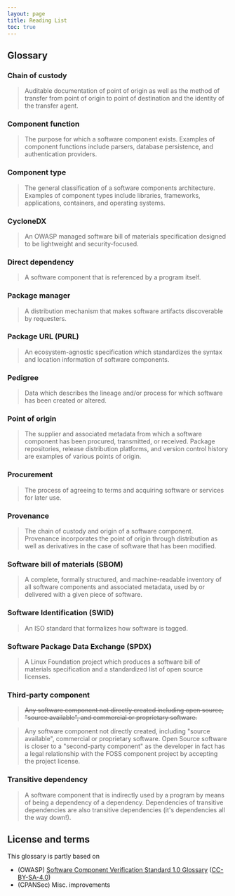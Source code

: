 ```yaml
---
layout: page
title: Reading List
toc: true
---
```


## Glossary

### Chain of custody

> Auditable documentation of point of origin as well as the method of transfer from point of origin to point of destination and the identity of the transfer agent.

### Component function

> The purpose for which a software component exists.
> Examples of component functions include parsers, database persistence, and authentication providers.

### Component type

> The general classification of a software components architecture.
> Examples of component types include libraries, frameworks, applications, containers, and operating systems.

### CycloneDX

> An OWASP managed software bill of materials specification designed to be lightweight and security-focused.

### Direct dependency

> A software component that is referenced by a program itself.

### Package manager

> A distribution mechanism that makes software artifacts discoverable by requesters.

### Package URL (PURL)

> An ecosystem-agnostic specification which standardizes the syntax and location information of software components.

### Pedigree

> Data which describes the lineage and/or process for which software has been created or altered.

### Point of origin

> The supplier and associated metadata from which a software component has been procured, transmitted, or received.
> Package repositories, release distribution platforms, and version control history are examples of various points of origin.

### Procurement

> The process of agreeing to terms and acquiring software or services for later use.

### Provenance

> The chain of custody and origin of a software component.
> Provenance incorporates the point of origin through distribution as well as derivatives in the case of software that has been modified.

### Software bill of materials (SBOM)

> A complete, formally structured, and machine-readable inventory of all software components and associated metadata, used by or delivered with a given piece of software.

### Software Identification (SWID)

> An ISO standard that formalizes how software is tagged.

### Software Package Data Exchange (SPDX)

> A Linux Foundation project which produces a software bill of materials specification and a standardized list of open source licenses.

### Third-party component

> ~~Any software component not directly created including open source, "source available", and commercial or proprietary software.~~

> Any software component not directly created, including "source available", commercial or proprietary software.
> Open Source software is closer to a "second-party component" as the developer in fact has a legal relationship with the FOSS component project by accepting the project license.

### Transitive dependency

> A software component that is indirectly used by a program by means of being a dependency of a dependency.
> Dependencies of transitive dependencies are also transitive dependencies (it's dependencies all the way down!).


## License and terms

This glossary is partly based on

- (OWASP) [Software Component Verification Standard 1.0 Glossary](https://scvs.owasp.org/scvs/appendix-a-glossary/) ([CC-BY-SA-4.0](https://github.com/OWASP/Software-Component-Verification-Standard/blob/master/LICENSE.txt))
- (CPANSec) Misc. improvements
